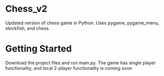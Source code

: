 # Chess_v2
Updated version of chess game in Python. Uses pygame, pygame_menu, stockfish, and chess.

# Getting Started
Download the project files and run main.py. The game has single player functionality, and local 2-player functionality is coming soon
